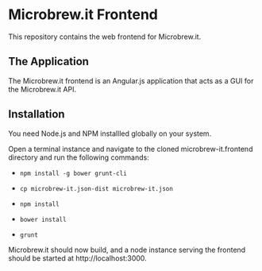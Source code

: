 Microbrew.it Frontend
====================

This repository contains the web frontend for Microbrew.it.

## The Application
The Microbrew.it frontend is an Angular.js application that acts as a GUI for the Microbrew.it API.

## Installation
You need Node.js and NPM installled globally on your system.

Open a terminal instance and navigate to the cloned microbrew-it.frontend directory and run the following commands:

- ```npm install -g bower grunt-cli```

- ```cp microbrew-it.json-dist microbrew-it.json```

- ```npm install```

- ```bower install```

- ```grunt```

Microbrew.it should now build, and a node instance serving the frontend should be started at http://localhost:3000.

